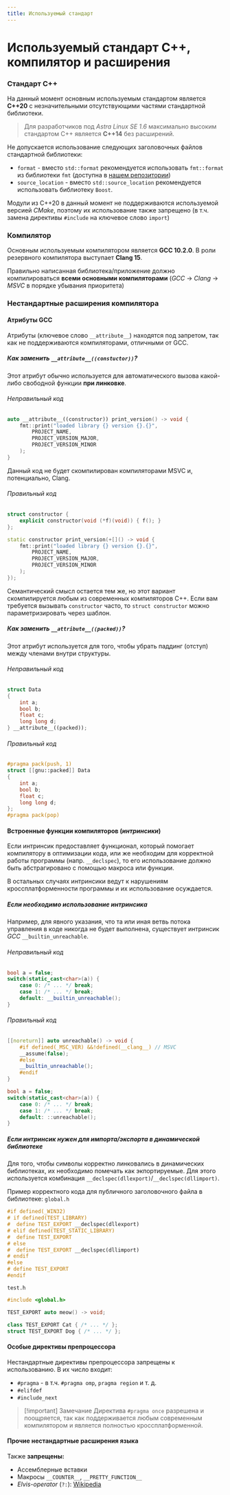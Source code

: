 ```yaml
---
title: Используемый стандарт
---
```

# Используемый стандарт С++, компилятор и расширения

### Стандарт C++
На данный момент основным используемым стандартом является **C++20** с незначительными отсутствующими частями стандартной библиотеки.

> Для разработчиков под *Astra Linux SE 1.6* максимально высоким стандартом С++ является **C++14** без расширений.

Не допускается использование следующих заголовочных файлов стандартной библиотеки:
- `format` - вместо `std::format` рекомендуется использовать `fmt::format` из библиотеки `fmt` (доступна в [нашем репозитории](http://uav.radar-mms.com/ui/packages/conan:%2F%2Ffmt?projectKey=radar))
- `source_location` - вместо `std::source_location` рекомендуется использовать библиотеку `Boost`.

Модули из С++20 в данный момент не поддерживаются используемой версией *CMake*, поэтому их использование также запрещено (в т.ч. замена директивы `#include` на ключевое слово `import`)

### Компилятор 
Основным используемым компилятором является **GCC 10.2.0**. В роли резервного компилятора выступает **Clang 15**.

Правильно написанная библиотека/приложение должно компилироваться **всеми основными компиляторами** (*GCC* → *Clang* → *MSVC* в порядке убывания приоритета)

### Нестандартные расширения компилятора
#### Атрибуты GCC
Атрибуты (ключевое слово `__attribute__`) находятся под запретом, так как не поддерживаются компиляторами, отличными от GCC.

##### Как заменить `__attribute__((constuctor))`?

Этот атрибут обычно используется для автоматического вызова какой-либо свободной функции **при линковке**.
###### Неправильный код
```cpp 
auto __attribute__((constructor)) print_version() -> void {
	fmt::print("loaded library {} version {}.{}", 
		PROJECT_NAME, 
		PROJECT_VERSION_MAJOR,
		PROJECT_VERSION_MINOR
	);
}
```
Данный код не будет скомпилирован компиляторами MSVC и, потенциально, Clang.

###### Правильный код
```cpp
struct constructor {
	explicit constructor(void (*f)(void)) { f(); }
};

static constructor print_version(+[]() -> void {
	fmt::print("loaded library {} version {}.{}", 
		PROJECT_NAME, 
		PROJECT_VERSION_MAJOR,
		PROJECT_VERSION_MINOR
	);
});
```
Семантический смысл остается тем же, но этот вариант скомпилируется любым из современных компиляторов С++. 
Если вам требуется вызывать `constructor` часто, то `struct constructor` можно параметризировать через шаблон.

##### Как заменить `__attribute__((packed))`?
Этот атрибут используется для того, чтобы убрать паддинг (отступ) между членами внутри структуры.
###### Неправильный код
```cpp
struct Data 
{
	int a;
	bool b;
	float c;
	long long d;
} __attribute__((packed));
```
###### Правильный код
```cpp
#pragma pack(push, 1)
struct [[gnu::packed]] Data 
{
	int a;
	bool b;
	float c;
	long long d;
};
#pragma pack(pop)
```

#### Встроенные функции компиляторов (*интринсики*)
Если интринсик предоставляет функционал, который помогает компилятору в оптимизации кода, или же необходим для корректной работы программы (напр. `__declspec`), то его использование должно быть абстрагировано с помощью макроса или функции.

В остальных случаях интринсики ведут к нарушениям кроссплатформенности программы и их использование осуждается.

##### Если необходимо использование интринсика
Например, для явного указания, что та или иная ветвь потока управления в коде никогда не будет выполнена, существует интринсик *GCC* `__builtin_unreachable`.
###### Неправильный код
```cpp
bool a = false;
switch(static_cast<char>(a)) {
	case 0: /* ... */ break;
	case 1: /* ... */ break;
	default: __builtin_unreachable();
}
```

###### Правильный код
```cpp
[[noreturn]] auto unreachable() -> void {
	#if defined(_MSC_VER) &&!defined(__clang__) // MSVC
	__assume(false);
	#else 
	__builtin_unreachable();
	#endif
}

bool a = false;
switch(static_cast<char>(a)) {
	case 0: /* ... */ break;
	case 1: /* ... */ break;
	default: ::unreachable();
}
```

##### Если интринсик нужен для импорта/экспорта в динамической библиотеке
Для того, чтобы символы корректно линковались в динамических библиотеках, их необходимо помечать как экпортируемые. Для этого используется комбинация `__declspec(dllexport)`/`__declspec(dllimport)`.

Пример корректного кода для публичного заголовочного файла в библиотеке:
`global.h`
```cpp
#if defined(_WIN32)
# if defined(TEST_LIBRARY)
#  define TEST_EXPORT __declspec(dllexport)
# elif defined(TEST_STATIC_LIBRARY)
#  define TEST_EXPORT
# else
#  define TEST_EXPORT __declspec(dllimport)
# endif
#else
# define TEST_EXPORT
#endif
```

`test.h`
```cpp
#include <global.h>

TEST_EXPORT auto meow() -> void;

class TEST_EXPORT Cat { /* ... */ };
struct TEST_EXPORT Dog { /* ... */ };
```

#### Особые директивы препроцессора
Нестандартные директивы препроцессора запрещены к использованию. В их число входит:
- `#pragma` - в т.ч. `#pragma omp`, `pragma region` и т. д.
- `#elifdef`
- `#include_next`

> [!important] Замечание
> Директива `#pragma once` разрешена и поощряется, так как поддерживается любым современным компилятором и является полностью кроссплатформенной.

#### Прочие нестандартные расширения языка
Также **запрещены:**
- Ассемблерные вставки
- Макросы `__COUNTER__`, `__PRETTY_FUNCTION__`
- *Elvis-operator* (`?:`): [Wikipedia](https://en.wikipedia.org/wiki/Elvis_operator)
